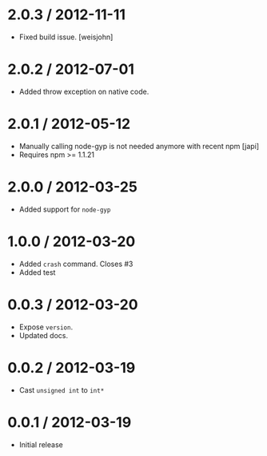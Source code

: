 
2.0.3 / 2012-11-11 
==================

  * Fixed build issue. [weisjohn]

2.0.2 / 2012-07-01 
==================

  * Added throw exception on native code.

2.0.1 / 2012-05-12 
==================

  * Manually calling node-gyp is not needed anymore with recent npm [japi]
  * Requires npm >= 1.1.21

2.0.0 / 2012-03-25 
==================

  * Added support for `node-gyp`

1.0.0 / 2012-03-20 
==================

  * Added `crash` command. Closes #3
  * Added test

0.0.3 / 2012-03-20 
==================

  * Expose `version`.
  * Updated docs.

0.0.2 / 2012-03-19 
==================

  * Cast `unsigned int` to `int*`

0.0.1 / 2012-03-19 
==================

  * Initial release

